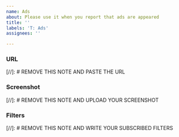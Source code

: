 ```yaml
---
name: Ads
about: Please use it when you report that ads are appeared
title: ''
labels: 'T: Ads'
assignees: ''

---
```


### URL
[//]: # REMOVE THIS NOTE AND PASTE THE URL


### Screenshot
[//]: # REMOVE THIS NOTE AND UPLOAD YOUR SCREENSHOT


### Filters
[//]: # REMOVE THIS NOTE AND WRITE YOUR SUBSCRIBED FILTERS
